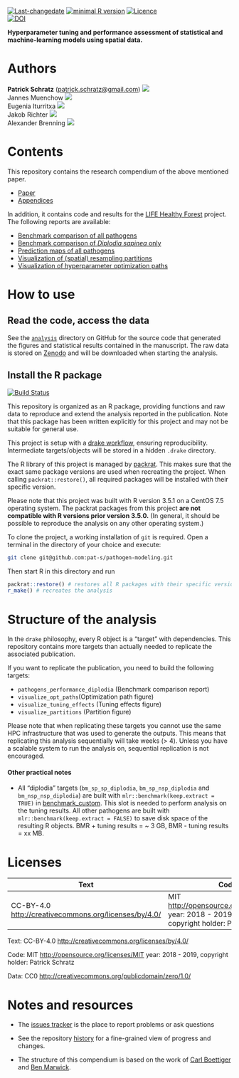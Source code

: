 
[![Last-changedate](https://img.shields.io/badge/last%20change-2019--05--20-brightgreen.svg)](https://github.com/pat-s/pathogen-modeling/commits/master)
[![minimal R
version](https://img.shields.io/badge/R%3E%3D-3.5.0-brightgreen.svg)](https://cran.r-project.org/)
[![Licence](https://img.shields.io/github/license/mashape/apistatus.svg)](http://choosealicense.com/licenses/mit/)  
[![DOI](https://zenodo.org/badge/DOI/10.5281/zenodo.2582969.svg)](https://doi.org/10.5281/zenodo.2582969)

**Hyperparameter tuning and performance assessment of statistical and
machine-learning models using spatial data.**

# Authors

**Patrick Schratz** (<patrick.schratz@gmail.com>)
[![](https://orcid.org/sites/default/files/images/orcid_16x16.png)](http://orcid.org/0000-0003-0748-6624)  
Jannes Muenchow
[![](https://orcid.org/sites/default/files/images/orcid_16x16.png)](http://orcid.org/0000-0001-7834-4717)  
Eugenia Iturritxa
[![](https://orcid.org/sites/default/files/images/orcid_16x16.png)](http://orcid.org/0000-0002-0577-3315)  
Jakob Richter
[![](https://orcid.org/sites/default/files/images/orcid_16x16.png)](http://orcid.org/0000-0003-4481-5554)  
Alexander Brenning
[![](https://orcid.org/sites/default/files/images/orcid_16x16.png)](http://orcid.org/0000-0001-6640-679X)

# Contents

This repository contains the research compendium of the above mentioned
paper.

  - [Paper](https://github.com/pat-s/pathogen-modeling/tree/master/analysis/paper/submission/3)  
  - [Appendices](https://github.com/pat-s/pathogen-modeling/tree/master/analysis/paper/submission/3/appendices)

In addition, it contains code and results for the [LIFE Healthy
Forest](http://www.lifehealthyforest.com/) project. The following
reports are available:

  - [Benchmark comparison of all pathogens]()
  - [Benchmark comparison of *Diplodia sapinea* only]()
  - [Prediction maps of all
    pathogens](https://jupiter.geogr.uni-jena.de/life-healthy-forest/action-B1-pathogen-infection/pathogen-prediction-report.html)
  - [Visualization of (spatial) resampling partitions]()
  - [Visualization of hyperparameter optimization paths]()

# How to use

## Read the code, access the data

See the
[`analysis`](https://github.com/pat-s/pathogen-modeling/tree/master/analysis)
directory on GitHub for the source code that generated the figures and
statistical results contained in the manuscript. The raw data is stored
on [Zenodo](https://doi.org/10.5281/zenodo.2582970) and will be
downloaded when starting the analysis.

## Install the R package

[![Build
Status](https://travis-ci.org/pat-s/pathogen-modeling.svg?branch=master)](https://travis-ci.org/pat-s/pathogen-modeling)

This repository is organized as an R package, providing functions and
raw data to reproduce and extend the analysis reported in the
publication. Note that this package has been written explicitly for this
project and may not be suitable for general use.

This project is setup with a [drake
workflow](https://github.com/ropensci/drake), ensuring reproducibility.
Intermediate targets/objects will be stored in a hidden `.drake`
directory.

The R library of this project is managed by
[packrat](https://rstudio.github.io/packrat/). This makes sure that the
exact same package versions are used when recreating the project. When
calling `packrat::restore()`, all required packages will be installed
with their specific version.

Please note that this project was built with R version 3.5.1 on a CentOS
7.5 operating system. The packrat packages from this project **are not
compatible with R versions prior version 3.5.0.** (In general, it should
be possible to reproduce the analysis on any other operating system.)

To clone the project, a working installation of `git` is required. Open
a terminal in the directory of your choice and execute:

``` sh
git clone git@github.com:pat-s/pathogen-modeling.git
```

Then start R in this directory and run

``` r
packrat::restore() # restores all R packages with their specific version
r_make() # recreates the analysis
```

# Structure of the analysis

In the `drake` philosophy, every R object is a “target” with
dependencies. This repository contains more targets than actually needed
to replicate the associated publication.

If you want to replicate the publication, you need to build the
following targets:

  - `pathogens_performance_diplodia` (Benchmark comparison report)
  - `visualize_opt_paths`(Optimization path figure)
  - `visualize_tuning_effects` (Tuning effects figure)
  - `visualize_partitions` (Partition figure)

Please note that when replicating these targets you cannot use the same
HPC infrastructure that was used to generate the outputs. This means
that replicating this analysis sequentially will take weeks (\> 4).
Unless you have a scalable system to run the analysis on, sequential
replication is not encouraged.

#### Other practical notes

  - All “diplodia” targets (`bm_sp_sp_diplodia`, `bm_sp_nsp_diplodia`
    and `bm_nsp_nsp_diplodia`) are built with
    `mlr::benchmark(keep.extract = TRUE)` in
    [benchmark\_custom](https://github.com/pat-s/pathogen-modeling/blob/335ca2c5bd92f04b6eba78f1b414fa61b1d6fb5c/R/benchmark-functions.R).
    This slot is needed to perform analysis on the tuning results. All
    other pathogens are built with `mlr::benchmark(keep.extract =
    FALSE)` to save disk space of the resulting R objects. BMR + tuning
    results = ~ 3 GB, BMR - tuning results = xx
MB.

# Licenses

| Text                                                    | Code                                                                                                | Data                                                   |
| ------------------------------------------------------- | --------------------------------------------------------------------------------------------------- | ------------------------------------------------------ |
| CC-BY-4.0 <http://creativecommons.org/licenses/by/4.0/> | MIT <http://opensource.org/licenses/MIT><br>year: 2018 - 2019,<br>copyright holder: Patrick Schratz | CC0 <http://creativecommons.org/publicdomain/zero/1.0> |

Text: CC-BY-4.0 <http://creativecommons.org/licenses/by/4.0/>

Code: MIT <http://opensource.org/licenses/MIT> year: 2018 - 2019,
copyright holder: Patrick Schratz

Data: CC0 <http://creativecommons.org/publicdomain/zero/1.0/>

# Notes and resources

  - The [issues
    tracker](https://github.com/pat-s/pathogen-modeling/issues) is the
    place to report problems or ask questions

  - See the repository
    [history](https://github.com/pat-s/pathogen-modeling/commits/master)
    for a fine-grained view of progress and changes.

  - The structure of this compendium is based on the work of [Carl
    Boettiger](http://www.carlboettiger.info/) and [Ben
    Marwick](https://github.com/benmarwick).
